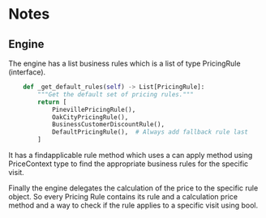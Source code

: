 # Notes

## Engine

The engine has a list business rules which is a list of type PricingRule (interface).

```py
    def _get_default_rules(self) -> List[PricingRule]:
        """Get the default set of pricing rules."""
        return [
            PinevillePricingRule(),
            OakCityPricingRule(),
            BusinessCustomerDiscountRule(),
            DefaultPricingRule(),  # Always add fallback rule last
        ]
```

It has a findapplicable rule method which uses a can apply method using PriceContext type to find the appropriate business rules for the specific visit.

Finally the engine delegates the calculation of the price to the specific rule object. So every Pricing Rule contains its rule and a calculation price method and a way to check if the rule applies to a specific visit using bool.
